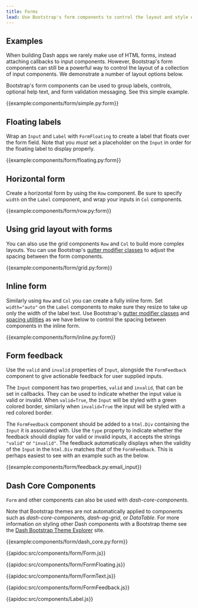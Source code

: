 ```yaml
---
title: Forms
lead: Use Bootstrap's form components to control the layout and style of your input components.
---
```


## Examples

When building Dash apps we rarely make use of HTML forms, instead attaching callbacks to input components. However, Bootstrap's form components can still be a powerful way to control the layout of a collection of input components. We demonstrate a number of layout options below.

Bootstrap's form components can be used to group labels, controls, optional help text, and form validation messaging. See this simple example.

{{example:components/form/simple.py:form}}


## Floating labels

Wrap an `Input` and `Label` with `FormFloating` to create a label that floats over the form field. Note that you _must_ set a placeholder on the `Input` in order for the floating label to display properly.

{{example:components/form/floating.py:form}}
## Horizontal form

Create a horizontal form by using the `Row` component. Be sure to specify `width` on the `Label` component, and wrap your inputs in `Col` components.

{{example:components/form/row.py:form}}

## Using grid layout with forms

You can also use the grid components `Row` and `Col` to build more complex layouts. You can use Bootstrap's [gutter modifier classes](https://getbootstrap.com/docs/5.1/layout/gutters/) to adjust the spacing between the form components.

{{example:components/form/grid.py:form}}

## Inline form

Similarly using `Row` and `Col` you can create a fully inline form. Set `width="auto"` on the `Label` components to make sure they resize to take up only the width of the label text. Use Bootstrap's [gutter modifier classes](https://getbootstrap.com/docs/5.1/layout/gutters/) and [spacing utilities](https://getbootstrap.com/docs/5.0/utilities/spacing/) as we have below to control the spacing between components in the inline form.

{{example:components/form/inline.py:form}}

## Form feedback

Use the `valid` and `invalid` properties of `Input`, alongside the `FormFeedback` component to give actionable feedback for user supplied inputs.

The `Input` component has two properties, `valid` and `invalid`, that can be set in callbacks. They can be used to indicate whether the input value is valid or invalid. When `valid=True`, the `Input` will be styled with a green colored border, similarly when `invalid=True` the input will be styled with a red colored border.

The `FormFeedback` component should be added to a `html.Div` containing the `Input` it is associated with. Use the `type` property to indicate whether the feedback should display for valid or invalid inputs, it accepts the strings `"valid"` or `"invalid"`. The feedback automatically displays when the validity of the `Input` in the `html.Div` matches that of the `FormFeedback`. This is perhaps easiest to see with an example such as the below.

{{example:components/form/feedback.py:email_input}}

## Dash Core Components

`Form` and other components can also be used with _dash-core-components_.

Note that Bootstrap themes are not automatically applied to components such as _dash-core-components, dash-ag-grid_, or _DataTable_. For more information on styling other Dash components with a Bootstrap theme see the [Dash Bootstrap Theme Explorer](https://hellodash.pythonanywhere.com/) site.

{{example:components/form/dash_core.py:form}}

{{apidoc:src/components/form/Form.js}}

{{apidoc:src/components/form/FormFloating.js}}

{{apidoc:src/components/form/FormText.js}}

{{apidoc:src/components/form/FormFeedback.js}}

{{apidoc:src/components/Label.js}}
